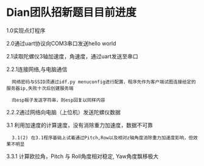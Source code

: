 

# Dian团队招新题目目前进度

1.0实现点灯程序

2.0通过uart协议向COM3串口发送hello world

2.1读取陀螺仪3轴加速度，角速度，通过uart发送至串口

2.2.1连接网络,与电脑通信

      网络密码与SSID须通过idf.py menuconfig进行配置，程序先作为客户端试图连接给定的服务器ip,失败十次后创建服务端
      
      向esp板子发送字符串，则esp回复以同样内容
      
2.2.2通过网络向电脑（上位机）发送陀螺仪数据


3.1 利用加速度的计算速度，没有消除重力加速度，数据不可靠

      3.1(2) 在3.1程序基础上试着通过Pitch,Row以及相对z轴角度消除重力加速度影响，但效果不明显

3.3.1 计算欧拉角，Pitch 与 Roll角度相对稳定, Yaw角度飘移极大
